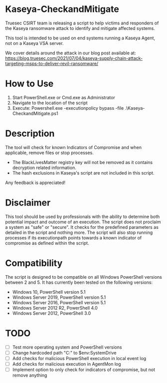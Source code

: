 # Kaseya-CheckandMitigate
Truesec CSIRT team is releasing a script to help victims and responders of the Kaseya ransomware attack to identify and mitigate affected systems. 

This tool is intended to be used on end systems running a Kaseya Agent, not on a Kaseya VSA server.

We cover details around the attack in our blog post available at: https://blog.truesec.com/2021/07/04/kaseya-supply-chain-attack-targeting-msps-to-deliver-revil-ransomware/

# How to Use
1. Start PowerShell.exe or Cmd.exe as Administrator
2. Navigate to the location of the script
3. Execute: Powershell.exe -executionpolicy bypass -file .\Kaseya-CheckandMitigate.ps1

# Description
The tool will check for known Indicators of Compromise and when applicable, remove files or stop processes. 

- The BlackLivesMatter registry key will not be removed as it contains decryption related information.
- The hash exclusions in Kaseya's script are not included in this script.

Any feedback is appreciated!

# Disclaimer
This tool should be used by professionals with the ability to determine both potential impact and outcome of an execution. The script does not proclaim a system as "safe" or "secure". 
It checks for the predefined parameters as detailed in the script and nothing more. The script will also stop running processes if its executionpath points towards a known indicator of compromise as defined within the script.

# Compatibility
The script is designed to be compatible on all Windows PowerShell versions between 2 and 5. It has currently been tested on the following versions:
- Windows 10, PowerShell version 5.1
- Windows Server 2019, PowerShell version 5.1
- Windows Server 2016, PowerShell version 5.1
- Windows Server 2012 R2, PowerShell 4.0
- Windows Server 2012, PowerShell 3.0

# TODO 
- [ ] Test more operating system and PowerShell versions
- [ ] Change hardcoded path "C:\" to $env:SystemDrive
- [ ] Add checks for malicious PowerShell execution in local event log
- [ ] Add checks for malicious execution in AgentMon log
- [ ] Implement option to only check for indicators of compromise, but not remove anything
